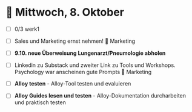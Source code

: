 # 📅 Mittwoch, 8. Oktober

- [ ] 0/3 werk1
- [ ] Sales und Marketing ernst nehmen! 📁 Marketing
- [ ] **9.10. neue Überweisung Lungenarzt/Pneumologie abholen**
- [ ] Linkedin zu Substack und zweiter Link zu Tools und Workshops. Psychology war anscheinen gute Prompts 📁 Marketing

- [ ] **Alloy testen** - Alloy-Tool testen und evaluieren
- [ ] **Alloy Guides lesen und testen** - Alloy-Dokumentation durcharbeiten und praktisch testen